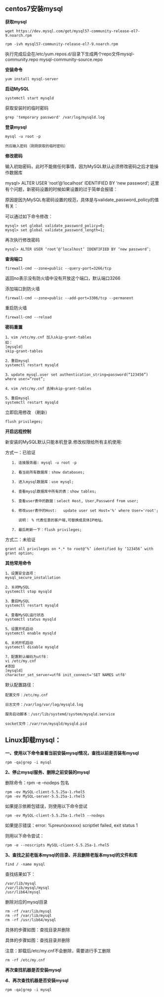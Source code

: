 ## centos7安装mysql

**获取mysql**

```
wget https://dev.mysql.com/get/mysql57-community-release-el7-9.noarch.rpm

rpm -ivh mysql57-community-release-el7-9.noarch.rpm
```

执行完成后会在/etc/yum.repos.d/目录下生成两个repo文件mysql-community.repo mysql-community-source.repo

**安装命令**

```
yum install mysql-server
```

**启动MySQL**

```
systemctl start mysqld
```

获取安装时的临时密码

```
grep 'temporary password' /var/log/mysqld.log
```

**登录mysql**

```
mysql -u root -p

然后输入密码（刚刚获取的临时密码）
```
**修改密码**

输入初始密码，此时不能做任何事情，因为MySQL默认必须修改密码之后才能操作数据库

mysql> ALTER USER ‘root’@‘localhost’ IDENTIFIED BY ‘new password’;
这里有个问题，新密码设置的时候如果设置的过于简单会报错：

原因是因为MySQL有密码设置的规范，具体是与validate_password_policy的值有关：

可以通过如下命令修改：

```mysql
mysql> set global validate_password_policy=0;
mysql> set global validate_password_length=1;
```

再次执行修改密码

```mysql
mysql> ALTER USER ‘root’@‘localhost’ IDENTIFIED BY ‘new password’;
```

**查询端口**

```
firewall-cmd --zone=public --query-port=3266/tcp
```

返回no表示没有防火墙中没有开放这个端口，默认端口3266

添加端口到防火墙

```
firewall-cmd --zone=public --add-port=3306/tcp --permanent
```

重启防火墙

```
firewall-cmd --reload
```

**密码重置**

```
1、vim /etc/my.cnf 加入skip-grant-tables
如：
[mysqld]
skip-grant-tables

2、重启mysql
systemctl restart mysqld

3、update mysql.user set authentication_string=password(“123456”) where user=“root”;

4、vim /etc/my.cnf 去掉skip-grant-tables

5、重启mysql
systemctl restart mysqld
```

立即启用修改 （刷新）

```
flush privileges;
```

**开启远程控制**

新安装的MySQL默认只能本机登录.修改权限给所有主机使用:

方式一：已验证

```
   1. 连接服务器: mysql -u root -p
   
   2. 看当前所有数据库：show databases;
   
   3. 进入mysql数据库：use mysql;
   
   4. 查看mysql数据库中所有的表：show tables;
   
   5. 查看user表中的数据：select Host, User,Password from user;
   
   6. 修改user表中的Host:   update user set Host='%' where User='root';  
   
      说明： % 代表任意的客户端,可替换成具体IP地址。
   
   7. 最后刷新一下：flush privileges;
```

方式二：未验证

```
grant all privileges on *.* to root@‘%’ identified by ‘123456’ with grant option;
```

**其他常用命令**

```
1、设置安全选项：
mysql_secure_installation

2、关闭MySQL
systemctl stop mysqld 

3、重启MySQL
systemctl restart mysqld 

4、查看MySQL运行状态
systemctl status mysqld 

5、设置开机启动
systemctl enable mysqld 

6、关闭开机启动
systemctl disable mysqld 

7、配置默认编码为utf8：
vi /etc/my.cnf 
#添加 
[mysqld] 
character_set_server=utf8 init_connect='SET NAMES utf8'
```

默认配置路径：

```
配置文件：/etc/my.cnf 

日志文件：/var/log/var/log/mysqld.log 

服务启动脚本：/usr/lib/systemd/system/mysqld.service 

socket文件：/var/run/mysqld/mysqld.pid
```

## Linux卸载mysql：

**一、使用以下命令查看当前安装mysql情况，查找以前是否装有mysql**

```
rpm -qa|grep -i mysql
```

**2、停止mysql服务、删除之前安装的mysql**

删除命令：rpm -e –nodeps 包名

```
rpm -ev MySQL-client-5.5.25a-1.rhel5 
rpm -ev MySQL-server-5.5.25a-1.rhel5
```

如果提示依赖包错误，则使用以下命令尝试

```
rpm -ev MySQL-client-5.5.25a-1.rhel5 --nodeps
```

如果提示错误：error: %preun(xxxxxx) scriptlet failed, exit status 1

则用以下命令尝试：

```
rpm -e --noscripts MySQL-client-5.5.25a-1.rhel5
```

**3、查找之前老版本mysql的目录、并且删除老版本mysql的文件和库**

```
find / -name mysql
```


查找结果如下：

```
/var/lib/mysql
/var/lib/mysql/mysql
/usr/lib64/mysql
```

删除对应的mysql目录

```
rm -rf /var/lib/mysql
rm -rf /var/lib/mysql
rm -rf /usr/lib64/mysql
```

具体的步骤如图：查找目录并删除

具体的步骤如图：查找目录并删除

注意：卸载后/etc/my.cnf不会删除，需要进行手工删除

```
rm -rf /etc/my.cnf
```

**再次查找机器是否安装mysql**

**4、再次查找机器是否安装mysql**

```
rpm -qa|grep -i mysql
```

